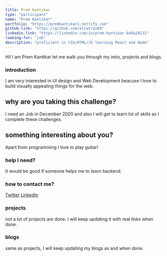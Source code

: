 ```yaml
---
title: Prem Kantikar
type: "participant"
name: "Prem Kantikar"
portfolio: "https://premkantikar1.netlify.com"
github-link: "https://github.com/alcatraz69"
linkedin-link: "https://linkedin.com/in/prem-kantikar-849a28131"
looking-for: "job"
description: "proficient in CSS/HTML/JS learning React and Node"
---
```


Hi! I am Prem Kantikar let me walk you through my intro, projects and blogs.

### introduction

I am very interested in UI design and Web Development beacuse I love to build visually appealing things for the web.

## why are you taking this challenge?

I need an Job in December 2020 and also I will get to learn lot of skills as I complete these challenges.

## something interesting about you?

Apart from programming I love to play guitar!

### help I need?

It would be good if someone helps me to learn backend.

### how to contact me?

[Twitter](https://twitter.com/prem_kantikar_)
[LinkedIn](https://linkedin.com/in/prem-kantikar-849a28131)

### projects

not a lot of projects are done. I will keep updating it with real links when done.

### blogs

same as projects, I will keep updating my blogs as and when done.
